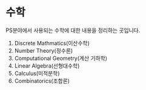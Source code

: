 # 수학 #

PS분야에서 사용되는 수학에 대한 내용을 정리하는 곳입니다. 

1. Discrete Mathmatics(이산수학)
3. Number Theory(정수론) 
4. Computational Geometry(계산 기하학)
5. Linear Algebra(선형대수학)
6. Calculus(미적분학)
7. Combinatorics(조합론)
   
